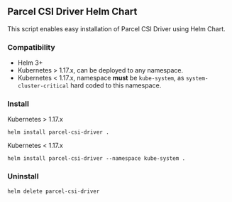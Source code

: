 ## Parcel CSI Driver Helm Chart
This script enables easy installation of Parcel CSI Driver using Helm Chart.

### Compatibility
- Helm 3+
- Kubernetes > 1.17.x, can be deployed to any namespace.
- Kubernetes < 1.17.x, namespace **must** be `kube-system`, as `system-cluster-critical` hard coded to this namespace.

### Install

Kubernetes > 1.17.x
```shell script
helm install parcel-csi-driver .
```

Kubernetes < 1.17.x
```shell script
helm install parcel-csi-driver --namespace kube-system .
```

### Uninstall
```shell script
helm delete parcel-csi-driver
```


